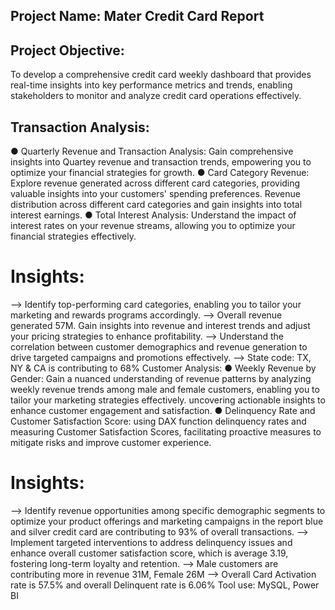 ## Project Name:  Mater Credit Card Report 

## Project Objective: 
To develop a comprehensive credit card weekly dashboard that provides real-time insights into key performance metrics and trends,
enabling stakeholders to monitor and analyze credit card operations effectively. 
## Transaction Analysis:
● Quarterly Revenue and Transaction Analysis: Gain comprehensive insights into Quartey revenue and transaction trends, empowering you to optimize your financial strategies for growth.
● Card Category Revenue: Explore revenue generated across different card categories, providing valuable insights into your customers' spending preferences.
 Revenue distribution across different card categories and gain insights into total interest earnings.
● Total Interest Analysis: Understand the impact of interest rates on your revenue streams, allowing you to optimize your financial strategies effectively.
# Insights:
--> Identify top-performing card categories, enabling you to tailor your marketing and rewards programs accordingly.
--> Overall revenue generated 57M. Gain insights into revenue and interest trends and adjust your pricing strategies to enhance profitability.
--> Understand the correlation between customer demographics and revenue generation to drive targeted campaigns and promotions effectively.
--> State code: TX, NY & CA is contributing to 68% Customer Analysis:
● Weekly Revenue by Gender: Gain a nuanced understanding of revenue patterns by analyzing weekly revenue trends among male and female customers, enabling you to tailor your marketing strategies effectively.
uncovering actionable insights to enhance customer engagement and satisfaction.
● Delinquency Rate and Customer Satisfaction Score: using DAX function delinquency rates and measuring Customer Satisfaction Scores, facilitating proactive measures to mitigate risks and improve customer experience.

# Insights:
--> Identify revenue opportunities among specific demographic segments to optimize your product offerings and marketing campaigns in the report blue and silver credit card are contributing to 93% of overall transactions.
--> Implement targeted interventions to address delinquency issues and enhance overall customer satisfaction score, which is average 3.19, fostering long-term loyalty and retention.
--> Male customers are contributing more in revenue 31M, Female 26M
--> Overall Card Activation rate is 57.5% and overall Delinquent rate is 6.06%
Tool use: MySQL, Power BI
